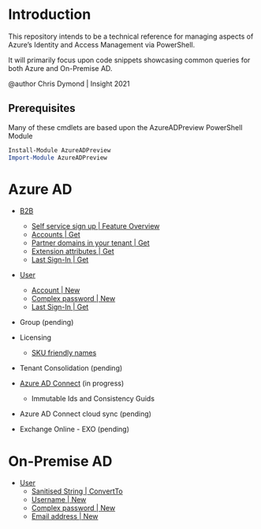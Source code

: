 # Introduction

This repository intends to be a technical reference for managing aspects of Azure’s Identity and Access Management via PowerShell.

It will primarily focus upon code snippets showcasing common queries for both Azure and On-Premise AD.

@author Chris Dymond | Insight 2021

## Prerequisites

Many of these cmdlets are based upon the AzureADPreview PowerShell Module

```powershell
Install-Module AzureADPreview
Import-Module AzureADPreview
```

# Azure AD

- [B2B](azure/b2b-user/README.md)

  - [Self service sign up | Feature Overview](azure/b2b-user/README.md)
  - [Accounts | Get](azure/b2b-user/README.md#guests)
  - [Partner domains in your tenant | Get](azure/b2b-user/README.md#get-b2b-domains)
  - [Extension attributes | Get](azure/b2b-user/README.md#extension-attributes)
  - [Last Sign-In | Get](azure/b2b-user/README.md#last-sign-in)

- [User](azure/user/README.md)

  - [Account | New](azure/user/README.md#creating-a-cloud-user-account)
  - [Complex password | New](azure/user/README.md#New-ComplexPassword)
  - [Last Sign-In | Get](azure/user/README.md#last-sign-in)

- Group (pending)

- Licensing

  - [SKU friendly names](azure/licensing/README.md#licensing-sku-friendly-names)

- Tenant Consolidation (pending)

- [Azure AD Connect](azure/adc/README.md) (in progress)

  - Immutable Ids and Consistency Guids

- Azure AD Connect cloud sync (pending)

- Exchange Online - EXO (pending)

# On-Premise AD

- [User](on-premise/user/README.md)
  - [Sanitised String | ConvertTo](on-premise/user/README.md#ConvertTo-StringWithoutApostropheOrSpace)
  - [Username | New](on-premise/user/README.md#New-Username)
  - [Complex password | New](on-premise/user/README.md#New-ComplexPassword)
  - [Email address | New ](on-premise/user/README.md#New-Mail)
